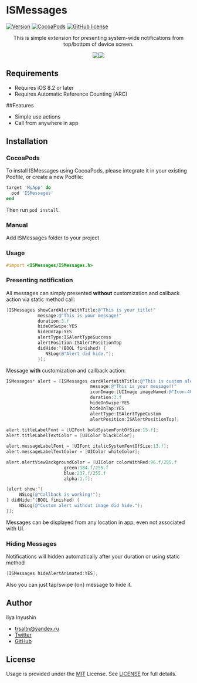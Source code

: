 # ISMessages
[![Version](https://img.shields.io/github/release/ilyainyushin/ISMessages.svg)](https://github.com/ilyainyushin/ISMessages/releases/latest/)
[![CocoaPods](https://img.shields.io/cocoapods/v/ISMessages.svg)](https://cocoapods.org/pods/ISMessages)
[![GitHub license](https://img.shields.io/badge/license-MIT-blue.svg)](https://raw.githubusercontent.com/ilyainyushin/ISMessages/master/LICENSE)

<p align="center">This is simple extension for presenting system-wide notifications from top/bottom of device screen.</p>

<p align="center"> 
<img src="https://i.imgur.com/EJn2r0u.png"><img src="https://i.imgur.com/EbSHVOL.png">
</p>


## Requirements

- Requires iOS 8.2 or later
- Requires Automatic Reference Counting (ARC)

##Features

- Simple use actions
- Call from anywhere in app

## Installation

### CocoaPods
To install ISMessages using CocoaPods, please integrate it in your existing Podfile, or create a new Podfile:

```ruby
target 'MyApp' do
  pod 'ISMessages'
end
```
Then run `pod install`.

### Manual

Add ISMessages folder to your project 


### Usage
```objective-c
#import <ISMessages/ISMessages.h>
```
### Presenting notification

All messages can simply presented **without** customization and callback action via static method call:
```objective-c
[ISMessages showCardAlertWithTitle:@"This is your title!" 
            message:@"This is your message!"  
            duration:3.f 
            hideOnSwipe:YES 
            hideOnTap:YES 
            alertType:ISAlertTypeSuccess 
            alertPosition:ISAlertPositionTop 
	    	didHide:^(BOOL finished) {
               NSLog(@"Alert did hide.");
            }];
```
Message **with** customization and callback action:
```objective-c
ISMessages* alert = [ISMessages cardAlertWithTitle:@"This is custom alert with callback"
                                message:@"This is your message!!"
                                iconImage:[UIImage imageNamed:@"Icon-40"]
                                duration:3.f
                                hideOnSwipe:YES
                                hideOnTap:YES
                                alertType:ISAlertTypeCustom
                                alertPosition:ISAlertPositionTop];
				
alert.titleLabelFont = [UIFont boldSystemFontOfSize:15.f];
alert.titleLabelTextColor = [UIColor blackColor];

alert.messageLabelFont = [UIFont italicSystemFontOfSize:13.f];
alert.messageLabelTextColor = [UIColor whiteColor];

alert.alertViewBackgroundColor = [UIColor colorWithRed:96.f/255.f 
					  green:184.f/255.f 
					  blue:237.f/255.f 
					  alpha:1.f];

[alert show:^{
     NSLog(@"Callback is working!");
} didHide:^(BOOL finished) {
     NSLog(@"Custom alert without image did hide.");
}];				
```

Messages can be displayed from any location in app, even not associated with UI. 

### Hiding Messages

Notifications will hidden automatically after your duration or using static method
```objective-c
[ISMessages hideAlertAnimated:YES];
```
Also you can just tap/swipe {on} message to hide it.

## Author
Ilya Inyushin

- <a href="mailto:trsaltn@yandex.ru">trsaltn@yandex.ru</a>
- <a href="http://twitter.com/trsaltn">Twitter</a>
- <a href="http://github.com/ilyainyushin">GitHub</a>

## License

Usage is provided under the <a href="http://opensource.org/licenses/MIT" target="_blank">MIT</a> License. See <a href="https://github.com/ilyainyushin/ISMEssages/blob/master/LICENSE">LICENSE</a> for full details.


